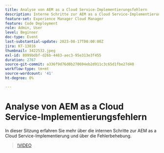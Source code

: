 ```yaml
---
title: Analyse von AEM as a Cloud Service-Implementierungsfehlern
description: Interne Schritte zur AEM as a Cloud Service-Implementierung und Fehlerbehebung.
feature-set: Experience Manager Cloud Manager
feature: Code Deployment
role: Admin, User
level: Beginner
doc-type: Event
last-substantial-update: 2023-08-17T00:00:00Z
jira: KT-13816
thumbnail: 3422532.jpeg
exl-id: 8099bdbf-d26b-4483-aec3-95e313e3f455
duration: 2767
source-git-commit: a336f9d76d0b270694eb2d911c3c65d1fbe27d40
workflow-type: tm+mt
source-wordcount: '41'
ht-degree: 0%

---
```


# Analyse von AEM as a Cloud Service-Implementierungsfehlern

In dieser Sitzung erfahren Sie mehr über die internen Schritte zur AEM as a Cloud Service-Implementierung und über die Fehlerbehebung.

>[!VIDEO](https://video.tv.adobe.com/v/3422532/?learn=on)
